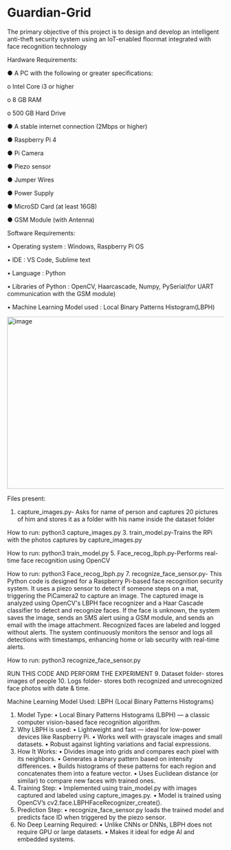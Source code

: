 # Guardian-Grid
The primary objective of this project is to design and develop an intelligent anti-theft security system using an IoT-enabled floormat integrated with face recognition technology


Hardware Requirements:

●	A PC with the following or greater specifications:

o	Intel Core i3 or higher

o	8 GB RAM

o	500 GB Hard Drive

●	A stable internet connection (2Mbps or higher)

●	Raspberry Pi 4 

●	Pi Camera

●	Piezo sensor

●	Jumper Wires

●	Power Supply

●	MicroSD Card (at least 16GB)

●	GSM Module (with Antenna)


Software Requirements:

•	Operating system	                   : Windows, Raspberry Pi OS

•	IDE                                           : VS Code, Sublime text

•	Language                                  : Python

•	Libraries of Python                   : OpenCV, Haarcascade, Numpy, PySerial(for UART communication with the GSM module)

•	Machine Learning Model used : Local Binary Patterns Histogram(LBPH)

<img width="660" height="400" alt="image" src="https://github.com/user-attachments/assets/4207c2bc-b0c6-43ee-8599-85fbbbcc7428" />

Files present:
1.	capture_images.py- Asks for name of person and captures 20 pictures of him and stores it as a folder with his name inside the dataset folder
   
   How to run: python3 capture_images.py
3.	train_model.py-Trains the RPi with the photos captures by capture_images.py

   How to run: python3 train_model.py
5.	Face_recog_lbph.py-Performs real-time face recognition using OpenCV

   How to run: python3 Face_recog_lbph.py
7.	recognize_face_sensor.py- This Python code is designed for a Raspberry Pi-based face recognition security system. It uses a piezo sensor to detect if someone steps on a mat, triggering the PiCamera2 to capture an image. The captured image is analyzed using OpenCV's LBPH face recognizer and a Haar Cascade classifier to detect and recognize faces. If the face is unknown, the system saves the image, sends an SMS alert using a GSM module, and sends an email with the image attachment. Recognized faces are labeled and logged without alerts. The system continuously monitors the sensor and logs all detections with timestamps, enhancing home or lab security with real-time alerts.

   How to run: python3 recognize_face_sensor.py
   
  RUN THIS CODE AND PERFORM THE EXPERIMENT
9.	Dataset folder- stores images of people
10.	Logs folder- stores both recognized and unrecognized face photos with date & time.


Machine Learning Model Used: LBPH (Local Binary Patterns Histograms)
1.	Model Type:
•	Local Binary Patterns Histograms (LBPH) — a classic computer vision-based face recognition algorithm.
2.	Why LBPH is used:
•	Lightweight and fast — ideal for low-power devices like Raspberry Pi.
•	Works well with grayscale images and small datasets.
•	Robust against lighting variations and facial expressions.
3.	How It Works:
•	Divides image into grids and compares each pixel with its neighbors.
•	Generates a binary pattern based on intensity differences.
•	Builds histograms of these patterns for each region and concatenates them into a feature vector.
•	Uses Euclidean distance (or similar) to compare new faces with trained ones.
4.	Training Step:
•	Implemented using train_model.py with images captured and labeled using capture_images.py.
•	Model is trained using OpenCV’s cv2.face.LBPHFaceRecognizer_create().
5.	Prediction Step:
•	recognize_face_sensor.py loads the trained model and predicts face ID when triggered by the piezo sensor.
6.	No Deep Learning Required:
•	Unlike CNNs or DNNs, LBPH does not require GPU or large datasets.
•	Makes it ideal for edge AI and embedded systems.


